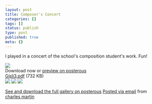 ```yaml
---
layout: post
title: Composer's Concert
categories: []
tags: []
status: publish
type: post
published: true
meta: {}
---
```


<!-- TODO: double post, posterous version. -->

I played in a concert of the school's composition student's work. Fun!


[![](http://posterous.com/images/filetypes/pdf.png)](http://posterous.com/getfile/files.posterous.com/charlesmartin/2rpdtxIg47nOAWYDjuyZp5wQAcISH4HTu1H4h4IRl0DLr9QYLO5enFIR3pTm/Gsli3.pdf)       
Download now or 
[preview on posterous](http://charlesmartin.posterous.com/composers-concert)       
[Gísli3.pdf](http://posterous.com/getfile/files.posterous.com/charlesmartin/2rpdtxIg47nOAWYDjuyZp5wQAcISH4HTu1H4h4IRl0DLr9QYLO5enFIR3pTm/Gsli3.pdf) 
(732 KB)      
[![](http://posterous.com/getfile/files.posterous.com/charlesmartin/M0fBqC3QmtGcqzbYOknPUjHd7Qs9GJDWpQlGblTRxuKIelPGve1lv8TP5ZPx/image.jpeg.scaled.500.jpg)](http://posterous.com/getfile/files.posterous.com/charlesmartin/S1PkunImmwL7Oz05WtaF774xIW33zm7myZKEMbqQwTCrCiEqOpov62x2OVHT/image.jpeg.scaled.1000.jpg) 
[![](http://posterous.com/getfile/files.posterous.com/charlesmartin/AZ7f1ccRBRlzNCHKktVpNA17NRE2yjweCX6tlwBAsi35UD12QQ1MHFQZeVZv/photo_3.jpeg.scaled.500.jpg)](http://posterous.com/getfile/files.posterous.com/charlesmartin/xMNim8DGJOe8J4J2KeepGc7vl8UIDbAQIKFZLmOT5n5Y2tRsy13HYWsP93pc/photo_3.jpeg.scaled.1000.jpg) 
[![](http://posterous.com/getfile/files.posterous.com/charlesmartin/lUd2Y5HcIJxPV5WLM4jX4cHaj4lo7uqcQ5XHLfVWjUtD1FBafL5UcmjPoqTY/photo_2.jpeg.scaled.500.jpg)](http://posterous.com/getfile/files.posterous.com/charlesmartin/HFJvC3J2ldprdfqfVkYv8itEfDr2Bk4Ni4NSO5M0mZwO7xcVAClalpfHKuHf/photo_2.jpeg.scaled.1000.jpg)

[See and download the full gallery on posterous](http://charlesmartin.posterous.com/composers-concert) 
[Posted via email](http://posterous.com)  from 
[charles martin](http://charlesmartin.posterous.com/composers-concert)
